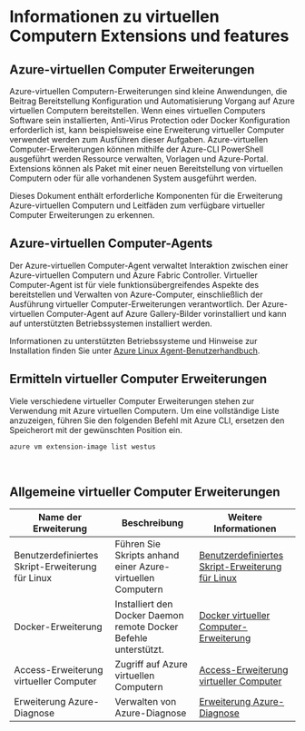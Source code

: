 <properties
 pageTitle="Virtuellen Computern Extensions und Features | Microsoft Azure"
 description="Erfahren Sie, welche Erweiterungen stehen für Azure-virtuellen Computern, gruppiert nach, was sie bereitstellen oder diese zu verbessern."
 services="virtual-machines-linux"
 documentationCenter=""
 authors="neilpeterson"
 manager="timlt"
 editor=""
 tags="azure-service-management,azure-resource-manager"/>

<tags
 ms.service="virtual-machines-linux"
 ms.devlang="na"
 ms.topic="article"
 ms.tgt_pltfrm="vm-linux"
 ms.workload="infrastructure-services"
 ms.date="09/22/2016"
 ms.author="nepeters"/>

# <a name="about-virtual-machine-extensions-and-features"></a>Informationen zu virtuellen Computern Extensions und features

## <a name="azure-vm-extensions"></a>Azure-virtuellen Computer Erweiterungen

Azure-virtuellen Computern-Erweiterungen sind kleine Anwendungen, die Beitrag Bereitstellung Konfiguration und Automatisierung Vorgang auf Azure virtuellen Computern bereitstellen. Wenn eines virtuellen Computers Software sein installierten, Anti-Virus Protection oder Docker Konfiguration erforderlich ist, kann beispielsweise eine Erweiterung virtueller Computer verwendet werden zum Ausführen dieser Aufgaben. Azure-virtuellen Computer-Erweiterungen können mithilfe der Azure-CLI PowerShell ausgeführt werden Ressource verwalten, Vorlagen und Azure-Portal. Extensions können als Paket mit einer neuen Bereitstellung von virtuellen Computern oder für alle vorhandenen System ausgeführt werden.

Dieses Dokument enthält erforderliche Komponenten für die Erweiterung Azure-virtuellen Computern und Leitfäden zum verfügbare virtueller Computer Erweiterungen zu erkennen. 

## <a name="azure-vm-agent"></a>Azure-virtuellen Computer-Agents

Der Azure-virtuellen Computer-Agent verwaltet Interaktion zwischen einer Azure-virtuellen Computern und Azure Fabric Controller. Virtueller Computer-Agent ist für viele funktionsübergreifendes Aspekte des bereitstellen und Verwalten von Azure-Computer, einschließlich der Ausführung virtueller Computer-Erweiterungen verantwortlich. Der Azure-virtuellen Computer-Agent auf Azure Gallery-Bilder vorinstalliert und kann auf unterstützten Betriebssystemen installiert werden. 

Informationen zu unterstützten Betriebssysteme und Hinweise zur Installation finden Sie unter [Azure Linux Agent-Benutzerhandbuch](./virtual-machines-linux-agent-user-guide.md).

## <a name="discover-vm-extensions"></a>Ermitteln virtueller Computer Erweiterungen

Viele verschiedene virtueller Computer Erweiterungen stehen zur Verwendung mit Azure virtuellen Computern. Um eine vollständige Liste anzuzeigen, führen Sie den folgenden Befehl mit Azure CLI, ersetzen den Speicherort mit der gewünschten Position ein.

```none
azure vm extension-image list westus
```

<br />

## <a name="common-vm-extensions"></a>Allgemeine virtueller Computer Erweiterungen

|Name der Erweiterung   |Beschreibung   |Weitere Informationen   |
|---|---|---|
|Benutzerdefiniertes Skript-Erweiterung für Linux  | Führen Sie Skripts anhand einer Azure-virtuellen Computern  |[Benutzerdefiniertes Skript-Erweiterung für Linux](./virtual-machines-linux-extensions-customscript.md)   |
|Docker-Erweiterung |Installiert den Docker Daemon remote Docker Befehle unterstützt.  | [Docker virtueller Computer-Erweiterung](./virtual-machines-linux-dockerextension.md)  |
|Access-Erweiterung virtueller Computer | Zugriff auf Azure virtuellen Computern  |[Access-Erweiterung virtueller Computer](https://github.com/Azure/azure-linux-extensions/tree/master/VMAccess) |
|Erweiterung Azure-Diagnose |Verwalten von Azure-Diagnose |[Erweiterung Azure-Diagnose](https://azure.microsoft.com/blog/windows-azure-virtual-machine-monitoring-with-wad-extension/) |

